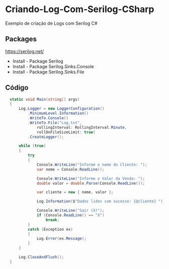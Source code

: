 # Criando-Log-Com-Serilog-CSharp
Exemplo de criação de Logs com Serilog C#

## Packages

https://serilog.net/


- Install - Package Serilog
- Install - Package Serilog.Sinks.Console
- Install - Package Serilog.Sinks.File

## Código

```c#
  static void Main(string[] args)
  {
      Log.Logger = new LoggerConfiguration()
          .MinimumLevel.Information()
          .WriteTo.Console()
          .WriteTo.File("Log.txt",
              rollingInterval: RollingInterval.Minute,
              rollOnFileSizeLimit: true)
          .CreateLogger();

      while (true)
      {
          try
          {
              Console.WriteLine("Informe o nome do Cliente: ");
              var nome = Console.ReadLine();

              Console.WriteLine("Informe o Valor da Venda: ");
              double valor = double.Parse(Console.ReadLine());

              var cliente = new { nome, valor };

              Log.Information($"Dados lidos com sucesso: {@cliente} ");

              Console.WriteLine("Sair (X)");
              if (Console.ReadLine() == "X")
                  break;
          }
          catch (Exception ex)
          {
              Log.Error(ex.Message);
          }
      }

      Log.CloseAndFlush();
  }
```
